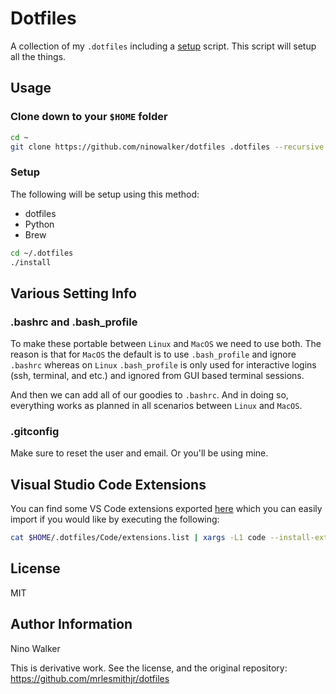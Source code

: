 # Dotfiles

A collection of my `.dotfiles` including a [setup](setup.sh) script. This script
will setup all the things.

## Usage

### Clone down to your `$HOME` folder

```bash
cd ~
git clone https://github.com/ninowalker/dotfiles .dotfiles --recursive
```

### Setup

The following will be setup using this method:

- dotfiles
- Python
- Brew

```bash
cd ~/.dotfiles
./install
```

## Various Setting Info

### .bashrc and .bash_profile

To make these portable between `Linux` and `MacOS` we need to use both. The
reason is that for `MacOS` the default is to use `.bash_profile` and ignore
`.bashrc` whereas on `Linux` `.bash_profile` is only used for interactive
logins (ssh, terminal, and etc.) and ignored from GUI based terminal sessions.

And then we can add all of our goodies to `.bashrc`. And in doing so,
everything works as planned in all scenarios between `Linux` and `MacOS`.

### .gitconfig

Make sure to reset the user and email. Or you'll be using mine.

## Visual Studio Code Extensions

You can find some VS Code extensions exported [here](Code/extensions.list) which
you can easily import if you would like by executing the following:

```bash
cat $HOME/.dotfiles/Code/extensions.list | xargs -L1 code --install-extension
```

## License

MIT

## Author Information

Nino Walker

This is derivative work. See the license, and the original repository: <https://github.com/mrlesmithjr/dotfiles>
